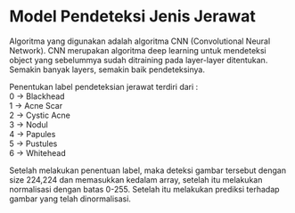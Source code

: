 # Model Pendeteksi Jenis Jerawat

Algoritma yang digunakan adalah algoritma CNN (Convolutional Neural Network). CNN merupakan algoritma deep learning untuk mendeteksi object yang sebelummya sudah ditraining pada
layer-layer ditentukan. Semakin banyak layers, semakin baik pendeteksinya.


Penentukan label pendeteksian jerawat terdiri dari : <br>
0 -> Blackhead <br>
1 -> Acne Scar <br>
2 -> Cystic Acne <br>
3 -> Nodul <br>
4 -> Papules <br>
5 -> Pustules <br>
6 -> Whitehead <br>

Setelah melakukan penentuan label, maka deteksi gambar tersebut dengan size 224,224 dan memasukkan kedalam array, setelah itu melakukan normalisasi dengan batas 0-255.
Setelah itu melakukan prediksi terhadap gambar yang telah dinormalisasi.
